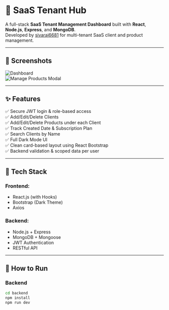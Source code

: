 # 🚀 SaaS Tenant Hub

A full-stack **SaaS Tenant Management Dashboard** built with **React**, **Node.js**, **Express**, and **MongoDB**.  
Developed by [sivaraj6681](https://github.com/sivaraj6681) for multi-tenant SaaS client and product management.

---

## 📸 Screenshots

![Dashboard](./screenshots/dashboard.png)  
![Manage Products Modal](./screenshots/manage-products.png)

---

## ✨ Features

✅ Secure JWT login & role-based access  
✅ Add/Edit/Delete Clients  
✅ Add/Edit/Delete Products under each Client  
✅ Track Created Date & Subscription Plan  
✅ Search Clients by Name  
✅ Full Dark Mode UI  
✅ Clean card-based layout using React Bootstrap  
✅ Backend validation & scoped data per user

---

## 🔧 Tech Stack

### Frontend:
- React.js (with Hooks)
- Bootstrap (Dark Theme)
- Axios

### Backend:
- Node.js + Express
- MongoDB + Mongoose
- JWT Authentication
- RESTful API

---

## 🚦 How to Run

### Backend
```bash
cd backend
npm install
npm run dev
